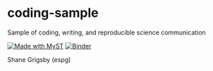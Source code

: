 # coding-sample
Sample of coding, writing, and reproducible science communication 

[![Made with MyST](https://img.shields.io/badge/made%20with-myst-orange)](https://mystmd.org)
[![Binder](https://mybinder.org/badge_logo.svg)](https://mybinder.org/v2/gh/espg/coding-sample/HEAD?urlpath=%2Fdoc%2Ftree%2FGaussianProcesses.ipynb)

Shane Grigsby (espg)
